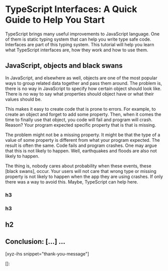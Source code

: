 # TypeScript Interfaces: A Quick Guide to Help You Start

TypeScript brings many useful improvements to JavaScript language. One of them is static typing system that can help you write type safe code. Interfaces are part of this typing system. This tutorial will help you learn what TypeScript interfaces are, how they work and how to use them.<!--more-->

<!--
Table of Contents:
## h2
### h3
### h3
## h2
## Conclusion: [...] ...
-->

## JavaScript, objects and black swans

In JavaScript, and elsewhere as well, objects are one of the most popular ways to group related data together and pass them around. The problem is, there is no way in JavaScript to specify how certain object should look like. There is no way to say what properties should object have or what their values should be.

This makes it easy to create code that is prone to errors. For example, to create an object and forget to add some property. Then, when it comes the time to finally use that object, you code will fail and program will crash. Reason? Your program expected specific property that is that is missing.

The problem might not be a missing property. It might be that the type of a value of some property is different from what your program expected. The result is often the same. Code fails and program crashes. One may argue that this is not likely to happen. Well, earthquakes and floods are also not likely to happen.

The thing is, nobody cares about probability when these events, these [black swans], occur. Your users will not care that wrong type or missing property is not likely to happen when the app they are using crashes. If only there was a way to avoid this. Maybe, TypeScript can help here.


### h3

### h3

## h2

## Conclusion: [...] ...

[xyz-ihs snippet="thank-you-message"]

<!-- ### Links -->
[]:

<!--
### Meta:
-
-->

<!--
### Keywords:
-
-->

<!--
### Resources:
-
-->
